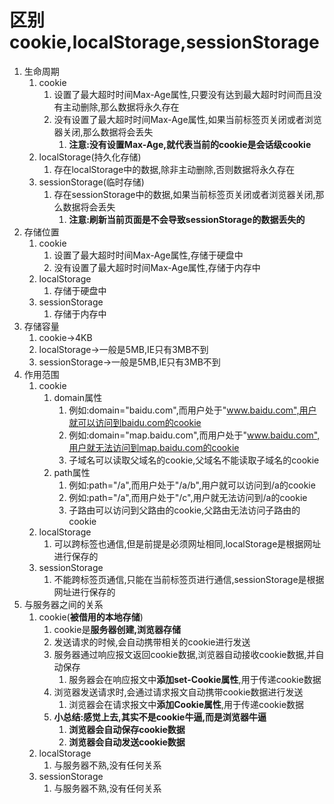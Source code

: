 # 区别cookie,localStorage,sessionStorage

1. 生命周期
   1. cookie
      1. 设置了最大超时时间Max-Age属性,只要没有达到最大超时时间而且没有主动删除,那么数据将永久存在
      2. 没有设置了最大超时时间Max-Age属性,如果当前标签页关闭或者浏览器关闭,那么数据将会丢失
         1. **注意:没有设置Max-Age,就代表当前的cookie是会话级cookie**
   2. localStorage(持久化存储)
      1. 存在localStorage中的数据,除非主动删除,否则数据将永久存在
   3. sessionStorage(临时存储)
      1. 存在sessionStorage中的数据,如果当前标签页关闭或者浏览器关闭,那么数据将会丢失
         1. **注意:刷新当前页面是不会导致sessionStorage的数据丢失的**
2. 存储位置
   1. cookie
      1. 设置了最大超时时间Max-Age属性,存储于硬盘中
      2. 没有设置了最大超时时间Max-Age属性,存储于内存中
   2. localStorage
      1. 存储于硬盘中
   3. sessionStorage
      1. 存储于内存中
3. 存储容量
   1. cookie->4KB
   2. localStorage->一般是5MB,IE只有3MB不到
   3. sessionStorage->一般是5MB,IE只有3MB不到
4. 作用范围
   1. cookie
      1. domain属性
         1. 例如:domain="baidu.com",而用户处于"www.baidu.com",用户就可以访问到baidu.com的cookie
         2. 例如:domain="map.baidu.com",而用户处于"www.baidu.com",用户就无法访问到map.baidu.com的cookie
         3. 子域名可以读取父域名的cookie,父域名不能读取子域名的cookie
      2. path属性
         1. 例如:path="/a",而用户处于"/a/b",用户就可以访问到/a的cookie
         2. 例如:path="/a",而用户处于"/c",用户就无法访问到/a的cookie
         3. 子路由可以访问到父路由的cookie,父路由无法访问子路由的cookie
   2. localStorage
      1. 可以跨标签也通信,但是前提是必须网址相同,localStorage是根据网址进行保存的
   3. sessionStorage
      1. 不能跨标签页通信,只能在当前标签页进行通信,sessionStorage是根据网址进行保存的
5. 与服务器之间的关系
   1. cookie(**被借用的本地存储**)
      1. cookie是**服务器创建,浏览器存储**
      2. 发送请求的时候,会自动携带相关的cookie进行发送
      3. 服务器通过响应报文返回cookie数据,浏览器自动接收cookie数据,并自动保存
         1. 服务器会在响应报文中**添加set-Cookie属性**,用于传递cookie数据
      4. 浏览器发送请求时,会通过请求报文自动携带cookie数据进行发送
         1. 浏览器会在请求报文中**添加Cookie属性**,用于传递cookie数据
      5. **小总结:感觉上去,其实不是cookie牛逼,而是浏览器牛逼**
         1. **浏览器会自动保存cookie数据**
         2. **浏览器会自动发送cookie数据**
   2. localStorage
      1. 与服务器不熟,没有任何关系
   3. sessionStorage
      1. 与服务器不熟,没有任何关系